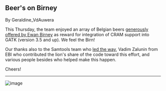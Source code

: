 ## Beer's on Birney

By Geraldine_VdAuwera

<p>This Thursday, the team enjoyed an array of Belgian beers <a rel="nofollow" href="https://twitter.com/ewanbirney/status/263430030548406272">generously offered by Ewan Birney</a> as reward for integration of CRAM support into GATK (version 3.5 and up). We feel the Birn!</p>

<p>Our thanks also to the Samtools team who <a rel="nofollow" href="https://twitter.com/ewanbirney/status/573125054239805440">led the way</a>, Vadim Zalunin from EBI who contributed the lion's share of the code toward this effort, and various people besides who helped make this happen.</p>

<p>Cheers!</p>

<hr></hr><p><img src="https://us.v-cdn.net/5019796/uploads/FileUpload/b6/463905d845096b45ecd7e0de88704e.jpg" alt="image" class="embedImage-img importedEmbed-img"></img></p>
